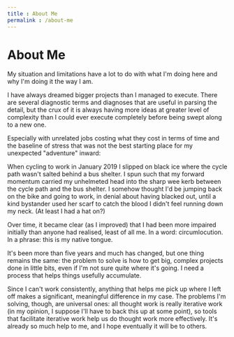 ```yaml
---
title : About Me
permalink : /about-me
---
```

# About Me

My situation and limitations have a lot to do with what I'm doing here and why I'm doing it the way I am. 

I have always dreamed bigger projects than I managed to execute. There are several diagnostic terms and diagnoses that are useful in parsing the detail, but the crux of it is always having more ideas at greater level of complexity than I could ever execute completely before being swept along to a new one. 

Especially with unrelated jobs costing what they cost in terms of time and the baseline of stress that was not the best starting place for my unexpected "adventure" inward:

When cycling to work in January 2019 I slipped on black ice where the cycle path wasn't salted behind a bus shelter.  I spun such that my forward momentum carried my unhelmeted head into the sharp wee kerb between the cycle path and the bus shelter. I somehow thought I'd be jumping back on the bike and going to work, in denial about having blacked out, until a kind bystander used her scarf to catch the blood I didn't feel running down my neck. (At least I had a hat on?)

Over time, it became clear (as I improved) that I had been more impaired initially than anyone had realised, least of all me. In a word: circumlocution. In a phrase: this is my native tongue.

It's been more than five years and much has changed, but one thing remains the same: the problem to solve is how to get big, complex projects done in little bits, even if I'm not sure quite where it's going. I need a process that helps things usefully accumulate.

Since I can't work consistently, anything that helps me pick up where I left off makes a significant, meaningful difference in my case. The problems I'm solving, though, are universal ones: all thought work is really iterative work (in my opinion, I suppose I'll have to back this up at some point), so tools that facilitate iterative work help us do thought work more effectively. It's already so much help to me, and I hope eventually it will be to others.